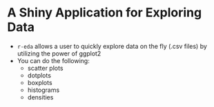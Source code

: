 # A Shiny Application for Exploring Data

- `r-eda` allows a user to quickly explore data on the fly (.csv files) by utilizing the power of ggplot2
- You can do the following:
  - scatter plots
  - dotplots
  - boxplots
  - histograms
  - densities


